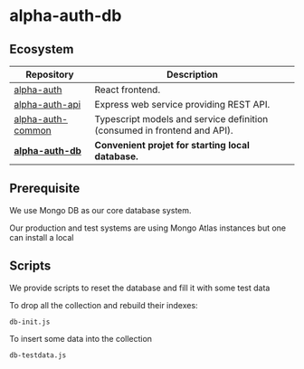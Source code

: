 # alpha-auth-db

## Ecosystem

| Repository   | Description |
| ----------   | ----------- |
| [alpha-auth](https://github.com/ash-uncover/alpha-auth) | React frontend. |
| [alpha-auth-api](https://github.com/ash-uncover/alpha-auth-api) | Express web service providing REST API. |
| [alpha-auth-common](https://github.com/ash-uncover/alpha-auth-common) | Typescript models and service definition (consumed in frontend and API). |
| **[alpha-auth-db](https://github.com/ash-uncover/alpha-auth-db)** | **Convenient projet for starting local database.** |

## Prerequisite

We use Mongo DB as our core database system.

Our production and test systems are using Mongo Atlas instances but one can install a local

## Scripts

We provide scripts to reset the database and fill it with some test data

To drop all the collection and rebuild their indexes:

```
db-init.js
```

To insert some data into the collection

```
db-testdata.js
```
